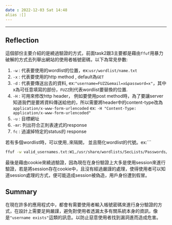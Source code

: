 ```yaml
---
date : 2022-12-03 Sat 14:48
alias :[]
---
```


---

## Reflection

這個部份主要介紹的是繞過驗證的方式，前面task2跟3主要都是藉由`ffuf`用暴力破解的方式去列舉出網站的使用者帳號密碼，以下為常見參數:

1. `-w` : 代表要使用的wordlist的位置，ex:`usr/wordlist/name.txt`
2. `-x` : 代表要使用的http method , default為`GET`
3. `-d` : 代表要傳送出去的資料, ex:`"username=FUZZ&email=x&password=x"`，其中x為可任意填寫的部份，`FUZZ`則代表wordlist要替換的位置.
4. `-H` : 可用來修改http header， 例如要使用post method時，為了要讓server知道我們是要將資料傳送給他的，所以需要將header中的content-type改為`application/x-www-form-urlencoded` ex: `-H "Content-Type: application/x-www-form-urlencoded"`
5. `-u` : 目標網址
6. `-mr`: 列出符合正則表達式的response
7. `fc` : 過濾掉特定的status的 response

若有多個wordlist時，可以使用`,`來隔開， 並且簡化wordlist的代號。ex:```
``` sh
ffuf -w valid_usernames.txt:W1,/usr/share/wordlists/SecLists/Passwords/Common-Credentials/10-million-password-list-top-100.txt:W2 -X POST -d "username=W1&password=W2" -H "Content-Type: application/x-www-form-urlencoded" -u http://MACHINE_IP/customers/login -fc 200
```

最後是藉由cookie來繞過驗證，因為現在在身份驗證上大多是使用session來進行驗證，若是將session存在cookie中，且沒有經過嚴謹的處理，使得使用者可以知道session處理的方式，便可能造成session被偽造，用戶身份遭到假冒。

## Summary
在現在許多的應用程式中，都會有需要使用者輸入帳號密碼來進行身分驗證的方式，在設計上需要足夠嚴謹，避免對使用者透漏太多有關系統本身的資訊，像是`"username exists"`這類的訊息。以防止惡意使用者找到漏洞進而造成危害。